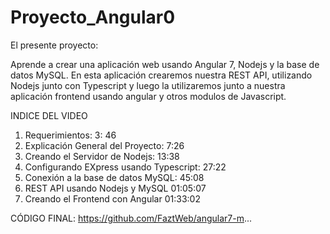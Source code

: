 # Proyecto_Angular0

El presente proyecto:

Aprende a crear una aplicación web usando Angular 7, Nodejs y la base de datos MySQL. En esta aplicación crearemos nuestra REST API, utilizando Nodejs junto con Typescript y luego la utilizaremos junto a nuestra aplicación frontend usando angular y otros modulos de Javascript.

INDICE DEL VIDEO
1. Requerimientos: 3: 46
2. Explicación General del Proyecto: 7:26
3. Creando el Servidor de Nodejs: 13:38
4. Configurando EXpress usando Typescript: 27:22
5. Conexión a la base de datos MySQL: 45:08
6. REST API usando Nodejs y MySQL 01:05:07
7. Creando el Frontend con Angular 01:33:02

CÓDIGO FINAL:
https://github.com/FaztWeb/angular7-m...

